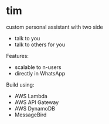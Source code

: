 # tim
custom personal assistant with two side 
- talk to you 
- talk to others for you

Features:
- scalable to n-users
- directly in WhatsApp

Build using:
- AWS Lambda 
- AWS API Gateway
- AWS DynamoDB
- MessageBird
